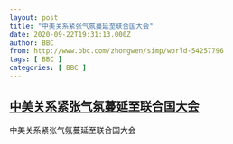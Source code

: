 ```yaml
---
layout: post
title: "中美关系紧张气氛蔓延至联合国大会"
date: 2020-09-22T19:31:13.000Z
author: BBC
from: http://www.bbc.com/zhongwen/simp/world-54257796
tags: [ BBC ]
categories: [ BBC ]
---
```

<!--1600803073000-->
[中美关系紧张气氛蔓延至联合国大会](http://www.bbc.com/zhongwen/simp/world-54257796)
------

<div>
中美关系紧张气氛蔓延至联合国大会
</div>
